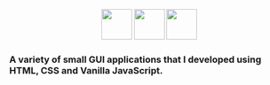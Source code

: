 <div align="center">
  <img width="55" src="https://user-images.githubusercontent.com/41551585/165620775-c34a3438-4617-4049-a56a-b4e8b91f9cba.svg"/>
  <img width="55" src="https://user-images.githubusercontent.com/41551585/165620814-7ab3b4b4-ae3a-4460-9845-a7fc8f13389b.svg"/>
  <img width="55" src="https://user-images.githubusercontent.com/41551585/165620779-fed95187-7c93-4618-b00b-30a0ea1cf410.svg"/>
</div>

### A variety of small GUI applications that I developed using HTML, CSS and Vanilla JavaScript.
